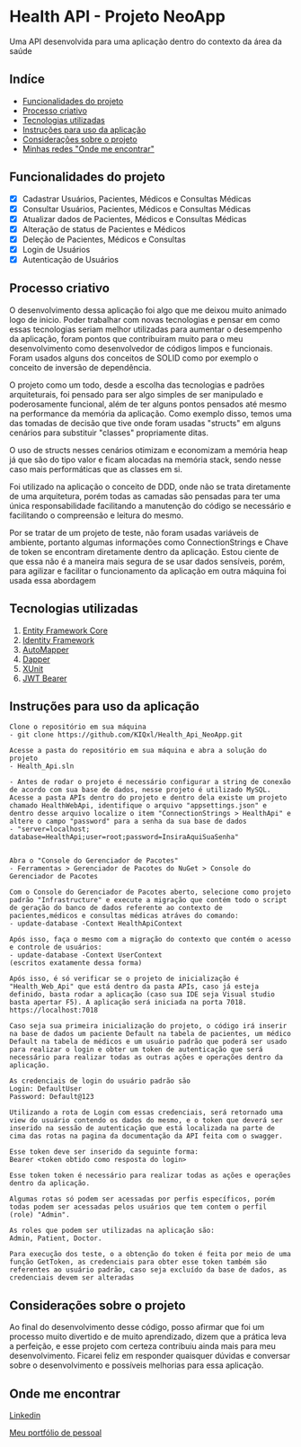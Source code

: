 # Health API - Projeto NeoApp 

Uma API desenvolvida para uma aplicação dentro do contexto da área da saúde

## Indíce
- <a href="#funcionalidades-do-projeto">Funcionalidades do projeto</a>
- <a href="#processo-criativo">Processo criativo</a>
- <a href="#tecnologias-utilizadas">Tecnologias utilizadas</a>
- <a href="#instruções-para-uso-da-aplicação">Instruções para uso da aplicação</a>
- <a href="#considerações-sobre-o-projeto">Considerações sobre o projeto</a>
- <a href="#onde-me-encontrar">Minhas redes "Onde me encontrar"</a>


## Funcionalidades do projeto
- [x] Cadastrar Usuários, Pacientes, Médicos e Consultas Médicas
- [x] Consultar Usuários, Pacientes, Médicos e Consultas Médicas
- [x] Atualizar dados de Pacientes, Médicos e Consultas Médicas
- [x] Alteração de status de Pacientes e Médicos
- [x] Deleção de Pacientes, Médicos e Consultas
- [x] Login de Usuários
- [x] Autenticação de Usuários

## Processo criativo
O desenvolvimento dessa aplicação foi algo que me deixou muito animado logo de inicio. Poder trabalhar com novas tecnologias e pensar em como essas tecnologias seriam melhor utilizadas para aumentar o desempenho da aplicação, foram pontos que contribuiram muito para o meu desenvolvimento como desenvolvedor de códigos limpos e funcionais. Foram usados alguns dos conceitos de SOLID como por exemplo o conceito de inversão de dependência.

O projeto como um todo, desde a escolha das tecnologias e padrões arquiteturais, foi pensado para ser algo simples de ser manipulado e poderosamente funcional, além de ter alguns pontos pensados até mesmo na performance da memória da aplicação. Como exemplo disso, temos uma das tomadas de decisão que tive onde foram usadas "structs" em alguns cenários para substituir "classes" propriamente ditas.

O uso de structs nesses cenários otimizam e economizam a memória heap já que são do tipo valor e ficam alocadas na memória stack, sendo nesse caso mais performáticas que as classes em si.

Foi utilizado na aplicação o conceito de DDD, onde não se trata diretamente de uma arquitetura, porém todas as camadas são pensadas para ter uma única responsabilidade facilitando a manutenção do código se necessário e facilitando o compreensão e leitura do mesmo.

Por se tratar de um projeto de teste, não foram usadas variáveis de ambiente, portanto algumas informações como ConnectionStrings e Chave de token se encontram diretamente dentro da aplicação. Estou ciente de que essa não é a maneira mais segura de se usar dados sensíveis, porém, para agilizar e facilitar o funcionamento da aplicação em outra máquina foi usada essa abordagem

## Tecnologias utilizadas
1. [Entity Framework Core](https://learn.microsoft.com/pt-br/ef/core/)
2. [Identity Framework](https://learn.microsoft.com/en-us/aspnet/core/security/authentication/identity?view=aspnetcore-8.0&tabs=visual-studio)
1. [AutoMapper](https://docs.automapper.org/en/stable/)
1. [Dapper](https://github.com/DapperLib/Dapper)
1. [XUnit](https://xunit.net)
1. [JWT Bearer](https://auth0.com/docs/quickstart/backend/aspnet-core-webapi/interactive)

## Instruções para uso da aplicação

```
Clone o repositório em sua máquina
- git clone https://github.com/KIQxl/Health_Api_NeoApp.git

Acesse a pasta do repositório em sua máquina e abra a solução do projeto
- Health_Api.sln

- Antes de rodar o projeto é necessário configurar a string de conexão de acordo com sua base de dados, nesse projeto é utilizado MySQL. Acesse a pasta APIs dentro do projeto e dentro dela existe um projeto chamado HealthWebApi, identifique o arquivo "appsettings.json" e dentro desse arquivo localize o item "ConnectionStrings > HealthApi" e altere o campo "password" para a senha da sua base de dados 
- "server=localhost; database=HealthApi;user=root;password=InsiraAquiSuaSenha"


Abra o "Console do Gerenciador de Pacotes"
- Ferramentas > Gerenciador de Pacotes do NuGet > Console do Gerenciador de Pacotes

Com o Console do Gerenciador de Pacotes aberto, selecione como projeto padrão "Infrastructure" e execute a migração que contém todo o script de geração do banco de dados referente ao contexto de pacientes,médicos e consultas médicas atráves do comando:
- update-database -Context HealthApiContext

Após isso, faça o mesmo com a migração do contexto que contém o acesso e controle de usuários:
- update-database -Context UserContext
(escritos exatamente dessa forma)

Após isso, é só verificar se o projeto de inicialização é "Health_Web_Api" que está dentro da pasta APIs, caso já esteja definido, basta rodar a aplicação (caso sua IDE seja Visual studio basta apertar F5). A aplicação será iniciada na porta 7018.
https://localhost:7018

Caso seja sua primeira inicialização do projeto, o código irá inserir na base de dados um paciente Default na tabela de pacientes, um médico Default na tabela de médicos e um usuário padrão que poderá ser usado para realizar o login e obter um token de autenticação que será necessário para realizar todas as outras ações e operações dentro da aplicação.

As credenciais de login do usuário padrão são
Login: DefaultUser
Password: Default@123

Utilizando a rota de Login com essas credenciais, será retornado uma view do usuário contendo os dados do mesmo, e o token que deverá ser inserido na sessão de autenticação que está localizada na parte de cima das rotas na pagina da documentação da API feita com o swagger. 

Esse token deve ser inserido da seguinte forma:
Bearer <token obtido como resposta do login>

Esse token token é necessário para realizar todas as ações e operações dentro da aplicação. 

Algumas rotas só podem ser acessadas por perfis específicos, porém todas podem ser acessadas pelos usuários que tem contem o perfil (role) "Admin".

As roles que podem ser utilizadas na aplicação são:
Admin, Patient, Doctor.

Para execução dos teste, o a obtenção do token é feita por meio de uma função GetToken, as credenciais para obter esse token também são referentes ao usuário padrão, caso seja excluído da base de dados, as credenciais devem ser alteradas
```
## Considerações sobre o projeto
Ao final do desenvolvimento desse código, posso afirmar que foi um processo muito divertido e de muito aprendizado, dizem que a prática leva a perfeição, e esse projeto com certeza contribuiu ainda mais para meu desenvolvimento. 
Ficarei feliz em responder quaisquer dúvidas e conversar sobre o desenvolvimento e possíveis melhorias para essa aplicação.

## Onde me encontrar
[Linkedin](https://www.linkedin.com/in/kaique-alves-38058a19b/)

[Meu portfólio de pessoal](https://portfolio-kaiquedev.netlify.app)
